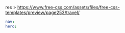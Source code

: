 res > https://www.free-css.com/assets/files/free-css-templates/preview/page253/travel/
```yaml
nav:
hero:

```